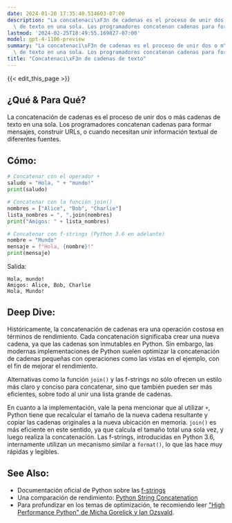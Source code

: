 ```yaml
---
date: 2024-01-20 17:35:40.514603-07:00
description: "La concatenaci\xF3n de cadenas es el proceso de unir dos o m\xE1s cadenas\
  \ de texto en una sola. Los programadores concatenan cadenas para formar mensajes,\u2026"
lastmod: '2024-02-25T18:49:55.169827-07:00'
model: gpt-4-1106-preview
summary: "La concatenaci\xF3n de cadenas es el proceso de unir dos o m\xE1s cadenas\
  \ de texto en una sola. Los programadores concatenan cadenas para formar mensajes,\u2026"
title: "Concatenaci\xF3n de cadenas de texto"
---
```


{{< edit_this_page >}}

## ¿Qué & Para Qué?
La concatenación de cadenas es el proceso de unir dos o más cadenas de texto en una sola. Los programadores concatenan cadenas para formar mensajes, construir URLs, o cuando necesitan unir información textual de diferentes fuentes.

## Cómo:
```Python
# Concatenar con el operador +
saludo = "Hola, " + "mundo!"
print(saludo)

# Concatenar con la función join()
nombres = ["Alice", "Bob", "Charlie"]
lista_nombres = ", ".join(nombres)
print("Amigos: " + lista_nombres)

# Concatenar con f-strings (Python 3.6 en adelante)
nombre = "Mundo"
mensaje = f"Hola, {nombre}!"
print(mensaje)
```

Salida:
```
Hola, mundo!
Amigos: Alice, Bob, Charlie
Hola, Mundo!
```

## Deep Dive:
Históricamente, la concatenación de cadenas era una operación costosa en términos de rendimiento. Cada concatenación significaba crear una nueva cadena, ya que las cadenas son inmutables en Python. Sin embargo, las modernas implementaciones de Python suelen optimizar la concatenación de cadenas pequeñas con operaciones como las vistas en el ejemplo, con el fin de mejorar el rendimiento.

Alternativas como la función `join()` y las f-strings no sólo ofrecen un estilo más claro y conciso para concatenar, sino que también pueden ser más eficientes, sobre todo al unir una lista grande de cadenas.

En cuanto a la implementación, vale la pena mencionar que al utilizar `+`, Python tiene que recalcular el tamaño de la nueva cadena resultante y copiar las cadenas originales a la nueva ubicación en memoria. `join()` es más eficiente en este sentido, ya que calcula el tamaño total una sola vez, y luego realiza la concatenación. Las f-strings, introducidas en Python 3.6, internamente utilizan un mecanismo similar a `format()`, lo que las hace muy rápidas y legibles.

## See Also:
- Documentación oficial de Python sobre las [f-strings](https://docs.python.org/3/reference/lexical_analysis.html#f-strings)
- Una comparación de rendimiento: [Python String Concatenation](https://waymoot.org/home/python_string/)
- Para profundizar en los temas de optimización, te recomiendo leer ["High Performance Python" de Micha Gorelick y Ian Ozsvald](https://www.oreilly.com/library/view/high-performance-python/9781449361747/).
